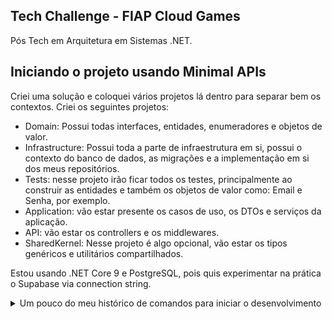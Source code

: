 ## Tech Challenge - FIAP Cloud Games

Pós Tech em Arquitetura em Sistemas .NET.

## Iniciando o projeto usando Minimal APIs
Criei uma solução e coloquei vários projetos lá dentro para separar bem os contextos. Criei os seguintes projetos: 
- Domain: Possui todas interfaces, entidades, enumeradores e objetos de valor.
- Infrastructure: Possui toda a parte de infraestrutura em si, possui o contexto do banco de dados, as migrações e a implementação em si dos meus repositórios.
- Tests: nesse projeto irão ficar todos os testes, principalmente ao construir as entidades e também os objetos de valor como: Email e Senha, por exemplo.
- Application: vão estar presente os casos de uso, os DTOs e serviços da aplicação. 
- API: vão estar os controllers e os middlewares.
- SharedKernel: Nesse projeto é algo opcional, vão estar os tipos genéricos e utilitários compartilhados.


Estou usando .NET Core 9 e PostgreSQL, pois quis experimentar na prática o Supabase via connection string.

<details>
  <summary>Um pouco do meu histórico de comandos para iniciar o desenvolvimento</summary>
  
```bash
mkdir FIAPCloudGames
cd FIAPCloudGames

dotnet new sln -n FIAPCloudGames

dotnet new classlib -n FIAPCloudGames.Domain
dotnet new classlib -n FIAPCloudGames.Application
dotnet new classlib -n FIAPCloudGames.Infrastructure
dotnet new webapi    -n FIAPCloudGames.API
dotnet new classlib -n FIAPCloudGames.SharedKernel
dotnet new xunit     -n FIAPCloudGames.Tests
```

Após isso, adicionei os projetos a solução e referenciei devidamente os projetos:

```bash
dotnet sln add FIAPCloudGames.Domain/FIAPCloudGames.Domain.csproj
dotnet sln add FIAPCloudGames.Application/FIAPCloudGames.Application.csproj
dotnet sln add FIAPCloudGames.Infrastructure/FIAPCloudGames.Infrastructure.csproj
dotnet sln add FIAPCloudGames.API/FIAPCloudGames.API.csproj
dotnet sln add FIAPCloudGames.SharedKernel/FIAPCloudGames.SharedKernel.csproj
dotnet sln add FIAPCloudGames.Tests/FIAPCloudGames.Tests.csproj

# Domain depende de SharedKernel
dotnet add FIAPCloudGames.Domain/FIAPCloudGames.Domain.csproj reference FIAPCloudGames.SharedKernel/FIAPCloudGames.SharedKernel.csproj

# Application depende de Domain e SharedKernel
dotnet add FIAPCloudGames.Application/FIAPCloudGames.Application.csproj reference FIAPCloudGames.Domain/FIAPCloudGames.Domain.csproj
dotnet add FIAPCloudGames.Application/FIAPCloudGames.Application.csproj reference FIAPCloudGames.SharedKernel/FIAPCloudGames.SharedKernel.csproj

# Infrastructure depende de Application, Domain e SharedKernel
dotnet add FIAPCloudGames.Infrastructure/FIAPCloudGames.Infrastructure.csproj reference FIAPCloudGames.Application/FIAPCloudGames.Application.csproj
dotnet add FIAPCloudGames.Infrastructure/FIAPCloudGames.Infrastructure.csproj reference FIAPCloudGames.Domain/FIAPCloudGames.Domain.csproj
dotnet add FIAPCloudGames.Infrastructure/FIAPCloudGames.Infrastructure.csproj reference FIAPCloudGames.SharedKernel/FIAPCloudGames.SharedKernel.csproj

# API depende de Application, Infrastructure, SharedKernel
dotnet add FIAPCloudGames.API/FIAPCloudGames.API.csproj reference FIAPCloudGames.Application/FIAPCloudGames.Application.csproj
dotnet add FIAPCloudGames.API/FIAPCloudGames.API.csproj reference FIAPCloudGames.Infrastructure/FIAPCloudGames.Infrastructure.csproj
dotnet add FIAPCloudGames.API/FIAPCloudGames.API.csproj reference FIAPCloudGames.SharedKernel/FIAPCloudGames.SharedKernel.csproj

# Tests depende de Domain, Application, SharedKernel
dotnet add FIAPCloudGames.Tests/FIAPCloudGames.Tests.csproj reference FIAPCloudGames.Domain/FIAPCloudGames.Domain.csproj
dotnet add FIAPCloudGames.Tests/FIAPCloudGames.Tests.csproj reference FIAPCloudGames.Application/FIAPCloudGames.Application.csproj
dotnet add FIAPCloudGames.Tests/FIAPCloudGames.Tests.csproj reference FIAPCloudGames.SharedKernel/FIAPCloudGames.SharedKernel.csproj
```

Resolvi usar as seguintes dependências:
```bash
# No Infrastructure (EF Core + PostgreSQL)
dotnet add FIAPCloudGames.Infrastructure package Microsoft.EntityFrameworkCore
dotnet add FIAPCloudGames.Infrastructure package Microsoft.EntityFrameworkCore.Design
dotnet add FIAPCloudGames.Infrastructure package Microsoft.EntityFrameworkCore.Tools
dotnet add FIAPCloudGames.Infrastructure package Microsoft.EntityFrameworkCore.Tools
dotnet add FIAPCloudGames.Infrastructure package Npgsql.EntityFrameworkCore.PostgreSQL

# No API (Swagger e JWT)
dotnet add FIAPCloudGames.API package Swashbuckle.AspNetCore
dotnet add FIAPCloudGames.API package Microsoft.AspNetCore.Authentication.JwtBearer
dotnet add FIAPCloudGames.API package Microsoft.EntityFrameworkCore.Design
```  

Já que estou usando uma solução com vários projetos, o comando para rodar migrations é um pouco "diferente":
```bash
dotnet ef migrations add NomeDaMigration --project FIAPCloudGames.Infrastructure --startup-project FIAPCloudGames.API

dotnet ef database update --project FIAPCloudGames.Infrastructure --startup-project FIAPCloudGames.API
```
</details>
